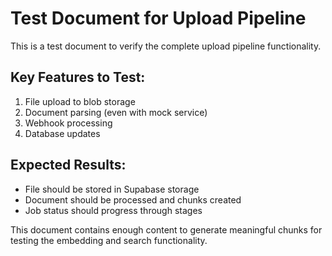 # Test Document for Upload Pipeline

This is a test document to verify the complete upload pipeline functionality.

## Key Features to Test:
1. File upload to blob storage
2. Document parsing (even with mock service)
3. Webhook processing
4. Database updates

## Expected Results:
- File should be stored in Supabase storage
- Document should be processed and chunks created
- Job status should progress through stages

This document contains enough content to generate meaningful chunks for testing the embedding and search functionality.
